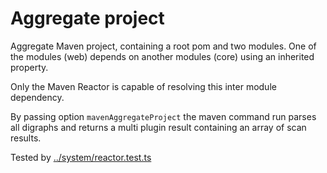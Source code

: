 # Aggregate project

Aggregate Maven project, containing a root pom and two modules. One of the modules (web) depends on
another modules (core) using an inherited property.

Only the Maven Reactor is capable of resolving this inter module dependency.

By passing option `mavenAggregateProject` the maven command run parses all digraphs and returns a multi plugin result
containing an array of scan results.

Tested by [../system/reactor.test.ts](reactor.test.ts)
